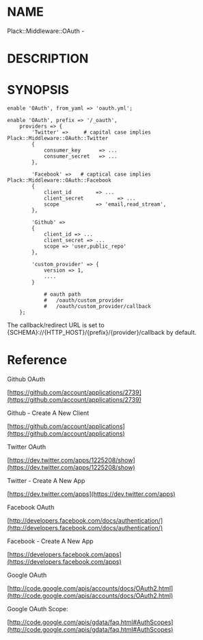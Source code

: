 # NAME

Plack::Middleware::OAuth - 

# DESCRIPTION







# SYNOPSIS

	enable 'OAuth', from_yaml => 'oauth.yml';

	enable 'OAuth', prefix => '/_oauth',
        providers => {
            'Twitter' =>     # capital case implies Plack::Middleware::OAuth::Twitter
            {
                consumer_key      => ...
                consumer_secret   => ...
            },

            'Facebook' =>   # captical case implies Plack::Middleware::OAuth::Facebook
            {
                client_id        => ...
                client_secret           => ...
                scope            => 'email,read_stream',
            },

            'Github' => 
			{
                client_id => ...
                client_secret => ...
                scope => 'user,public_repo'
            },

			'custom_provider' => { 
				version => 1,
				....
			}

				# oauth path
				#   /oauth/custom_provider
				#   /oauth/custom_provider/callback
		};

The callback/redirect URL is set to {SCHEMA}://{HTTP_HOST}/{prefix}/{provider}/callback by default.

# Reference

Github OAuth 

[https://github.com/account/applications/2739](https://github.com/account/applications/2739)

Github - Create A New Client

[https://github.com/account/applications](https://github.com/account/applications)

Twitter OAuth

[https://dev.twitter.com/apps/1225208/show](https://dev.twitter.com/apps/1225208/show)

Twitter - Create A New App

[https://dev.twitter.com/apps](https://dev.twitter.com/apps)



Facebook OAuth

[http://developers.facebook.com/docs/authentication/](http://developers.facebook.com/docs/authentication/)

Facebook - Create A New App

[https://developers.facebook.com/apps](https://developers.facebook.com/apps)

Google OAuth

[http://code.google.com/apis/accounts/docs/OAuth2.html](http://code.google.com/apis/accounts/docs/OAuth2.html)

Google OAuth Scope:

[http://code.google.com/apis/gdata/faq.html#AuthScopes](http://code.google.com/apis/gdata/faq.html#AuthScopes)



